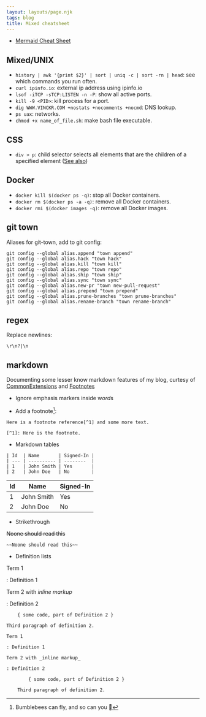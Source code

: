 ```yaml
---
layout: layouts/page.njk
tags: blog
title: Mixed cheatsheet
---
```


- [Mermaid Cheat Sheet](https://jojozhuang.github.io/tutorial/mermaid-cheat-sheet/)

## Mixed/UNIX

- `history | awk '{print $2}' | sort | uniq -c | sort -rn | head`: see which commands you run often.
- `curl ipinfo.io`: external ip address using ipinfo.io
- `lsof -iTCP -sTCP:LISTEN -n -P`: show all active ports.
- `kill -9 <PID>`: kill process for a port.
- `dig WWW.VINCKR.COM +nostats +nocomments +nocmd`: DNS lookup.
- `ps uax`: networks.
- `chmod +x name_of_file.sh`: make bash file executable.

## CSS

- `div > p`: child selector selects all elements that are the children of a specified element ([See also](https://www.w3schools.com/css/css_combinators.asp))

## Docker

- `docker kill $(docker ps -q)`: stop all Docker containers.
- `docker rm $(docker ps -a -q)`: remove all Docker containers.
- `docker rmi $(docker images -q)`: remove all Docker images.

## git town

Aliases for git-town, add to git config:

```
git config --global alias.append "town append"
git config --global alias.hack "town hack"
git config --global alias.kill "town kill"
git config --global alias.repo "town repo"
git config --global alias.ship "town ship"
git config --global alias.sync "town sync"
git config --global alias.new-pr "town new-pull-request"
git config --global alias.prepend "town prepend"
git config --global alias.prune-branches "town prune-branches"
git config --global alias.rename-branch "town rename-branch"
```

## regex

Replace newlines:

```
\r\n?|\n
```

## markdown

Documenting some lesser know markdown features of my blog, curtesy of [CommonExtensions](https://pkg.go.dev/github.com/gomarkdown/markdown/parser#CommonExtensions) and [Footnotes](https://pkg.go.dev/github.com/gomarkdown/markdown/parser#Footnotes)

- Ignore emphasis markers inside w*ord*s

- Add a footnote[^1]:

```
Here is a footnote reference[^1] and some more text.

[^1]: Here is the footnote.
```

- Markdown tables

```
| Id  | Name       | Signed-In |
| --- | ---------- | --------  |
| 1   | John Smith | Yes       |
| 2   | John Doe   | No        |
```

| Id  | Name       | Signed-In |
| --- | ---------- | --------- |
| 1   | John Smith | Yes       |
| 2   | John Doe   | No        |

[^1]: Bumblebees can fly, and so can you 🐝

- Strikethrough

~~Noone should read this~~

`~~Noone should read this~~`

- Definition lists

Term 1

: Definition 1

Term 2 with _inline markup_

: Definition 2

        { some code, part of Definition 2 }

    Third paragraph of definition 2.

```
Term 1

: Definition 1

Term 2 with _inline markup_

: Definition 2

        { some code, part of Definition 2 }

    Third paragraph of definition 2.
```
